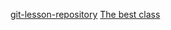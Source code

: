 [git-lesson-repository](https://github.com/dgyebnar/git-lesson-repository)
[The best class](https://github.com/greenfox-academy/pebble-syllabus)
